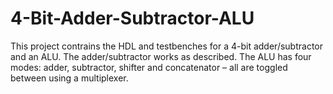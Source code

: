 # 4-Bit-Adder-Subtractor-ALU

This project contrains the HDL and testbenches for a 4-bit adder/subtractor and an ALU. The adder/subtractor works as described. The ALU has four modes: adder, subtractor, shifter and concatenator – all are toggled between using a multiplexer.
